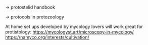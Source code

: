 → protostelid handbook

→ protocols in protozoology




At home set ups developed by mycology lovers will work great for protistology: 
https://mycologyst.art/microscopy-in-mycology/
https://namyco.org/interests/cultivation/


  